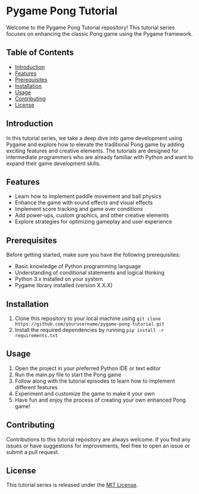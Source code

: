 # Pygame Pong Tutorial

Welcome to the Pygame Pong Tutorial repository! This tutorial series focuses on enhancing the classic Pong game using the Pygame framework. 

## Table of Contents

- [Introduction](#introduction)
- [Features](#features)
- [Prerequisites](#prerequisites)
- [Installation](#installation)
- [Usage](#usage)
- [Contributing](#contributing)
- [License](#license)

## Introduction

In this tutorial series, we take a deep dive into game development using Pygame and explore how to elevate the traditional Pong game by adding exciting features and creative elements. The tutorials are designed for intermediate programmers who are already familiar with Python and want to expand their game development skills.

## Features

- Learn how to implement paddle movement and ball physics
- Enhance the game with sound effects and visual effects
- Implement score tracking and game over conditions
- Add power-ups, custom graphics, and other creative elements
- Explore strategies for optimizing gameplay and user experience

## Prerequisites

Before getting started, make sure you have the following prerequisites:

- Basic knowledge of Python programming language
- Understanding of conditional statements and logical thinking
- Python 3.x installed on your system
- Pygame library installed (version X.X.X)

## Installation

1. Clone this repository to your local machine using `git clone https://github.com/yourusername/pygame-pong-tutorial.git`
2. Install the required dependencies by running `pip install -r requirements.txt`

## Usage

1. Open the project in your preferred Python IDE or text editor
2. Run the main.py file to start the Pong game
3. Follow along with the tutorial episodes to learn how to implement different features
4. Experiment and customize the game to make it your own
5. Have fun and enjoy the process of creating your own enhanced Pong game!

## Contributing

Contributions to this tutorial repository are always welcome. If you find any issues or have suggestions for improvements, feel free to open an issue or submit a pull request.

## License

This tutorial series is released under the [MIT License](LICENSE).
